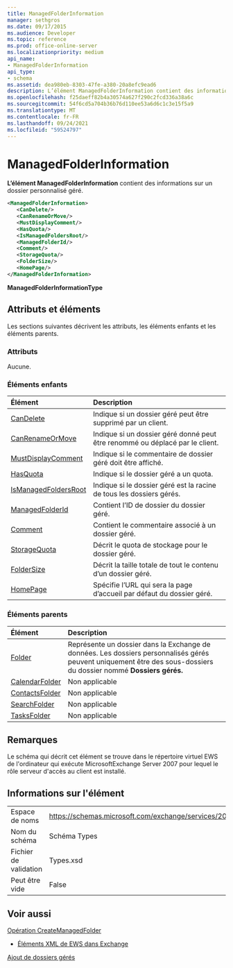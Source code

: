 ```yaml
---
title: ManagedFolderInformation
manager: sethgros
ms.date: 09/17/2015
ms.audience: Developer
ms.topic: reference
ms.prod: office-online-server
ms.localizationpriority: medium
api_name:
- ManagedFolderInformation
api_type:
- schema
ms.assetid: dea980eb-8303-47fe-a380-20a8efc9ead6
description: L’élément ManagedFolderInformation contient des informations sur un dossier personnalisé géré.
ms.openlocfilehash: f25daeff82b4a30574a627f290c2fcd336a38a6c
ms.sourcegitcommit: 54f6cd5a704b36b76d110ee53a6d6c1c3e15f5a9
ms.translationtype: MT
ms.contentlocale: fr-FR
ms.lasthandoff: 09/24/2021
ms.locfileid: "59524797"
---
```

# <a name="managedfolderinformation"></a>ManagedFolderInformation

**L’élément ManagedFolderInformation** contient des informations sur un dossier personnalisé géré. 
  
```xml
<ManagedFolderInformation>
   <CanDelete/>
   <CanRenameOrMove/>
   <MustDisplayComment/>
   <HasQuota/>
   <IsManagedFoldersRoot/>
   <ManagedFolderId/>
   <Comment/>
   <StorageQuota/>
   <FolderSize/>
   <HomePage/>
</ManagedFolderInformation>
```

 **ManagedFolderInformationType**
## <a name="attributes-and-elements"></a>Attributs et éléments

Les sections suivantes décrivent les attributs, les éléments enfants et les éléments parents.
  
### <a name="attributes"></a>Attributs

Aucune.
  
### <a name="child-elements"></a>Éléments enfants

|**Élément**|**Description**|
|:-----|:-----|
|[CanDelete](candelete.md) <br/> |Indique si un dossier géré peut être supprimé par un client.  <br/> |
|[CanRenameOrMove](canrenameormove.md) <br/> |Indique si un dossier géré donné peut être renommé ou déplacé par le client.  <br/> |
|[MustDisplayComment](mustdisplaycomment.md) <br/> |Indique si le commentaire de dossier géré doit être affiché.  <br/> |
|[HasQuota](hasquota.md) <br/> |Indique si le dossier géré a un quota.  <br/> |
|[IsManagedFoldersRoot](ismanagedfoldersroot.md) <br/> |Indique si le dossier géré est la racine de tous les dossiers gérés.  <br/> |
|[ManagedFolderId](managedfolderid.md) <br/> |Contient l’ID de dossier du dossier géré.  <br/> |
|[Comment](comment.md) <br/> |Contient le commentaire associé à un dossier géré.  <br/> |
|[StorageQuota](storagequota.md) <br/> |Décrit le quota de stockage pour le dossier géré.  <br/> |
|[FolderSize](foldersize.md) <br/> |Décrit la taille totale de tout le contenu d’un dossier géré.  <br/> |
|[HomePage](homepage.md) <br/> |Spécifie l’URL qui sera la page d’accueil par défaut du dossier géré.  <br/> |
   
### <a name="parent-elements"></a>Éléments parents

|**Élément**|**Description**|
|:-----|:-----|
|[Folder](folder.md) <br/> |Représente un dossier dans la Exchange de données. Les dossiers personnalisés gérés peuvent uniquement être des sous-dossiers du dossier nommé **Dossiers gérés.**  <br/> |
|[CalendarFolder](calendarfolder.md) <br/> |Non applicable  <br/> |
|[ContactsFolder](contactsfolder.md) <br/> |Non applicable  <br/> |
|[SearchFolder](searchfolder.md) <br/> |Non applicable  <br/> |
|[TasksFolder](tasksfolder.md) <br/> |Non applicable  <br/> |
   
## <a name="remarks"></a>Remarques

Le schéma qui décrit cet élément se trouve dans le répertoire virtuel EWS de l'ordinateur qui exécute MicrosoftExchange Server 2007 pour lequel le rôle serveur d'accès au client est installé.
  
## <a name="element-information"></a>Informations sur l'élément

|||
|:-----|:-----|
|Espace de noms  <br/> |https://schemas.microsoft.com/exchange/services/2006/types  <br/> |
|Nom du schéma  <br/> |Schéma Types  <br/> |
|Fichier de validation  <br/> |Types.xsd  <br/> |
|Peut être vide  <br/> |False  <br/> |
   
## <a name="see-also"></a>Voir aussi



[Opération CreateManagedFolder](createmanagedfolder-operation.md)


- [Éléments XML de EWS dans Exchange](ews-xml-elements-in-exchange.md)


[Ajout de dossiers gérés](https://msdn.microsoft.com/library/846658c6-7043-40fb-8439-19f97c2a967f%28Office.15%29.aspx)


